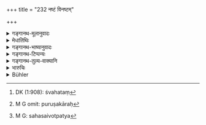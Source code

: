 +++
title = "232 नष्टं विनष्टम्"

+++

<details><summary>गङ्गानथ-मूलानुवादः</summary>

The keeper alone should make good what has strayed, or been destroyed by worms, or killed by dogs, or has perished in an unsafe place,—if it was left without human aid.—(232)
</details>

<details><summary>मेधातिथिः</summary>

**नष्टं** दृष्टिपथाद् अपेतं न ज्ञायते क्व गतम् । **विनष्टं** **कृमिभिः** । आरोहकनामानः कृमयो गवां प्रजनवर्त्मनानुप्रविश्य नाशयन्ति । **श्वभिर् हतम्**[^९८] । प्रदर्शनार्थम् एतत् । तेन गोमायुव्याघ्रादिहतानाम् एषैव स्थितिः । **विषमे** श्वभ्रदरीशिलादिसंकटादौ **मृतं** **। प्रदद्यात् पाल एव** । **हीनं पुरुषकारेण** । पुरुषकारः[^९९] पुरुषव्यापारः । पालस्य तत्र संनिधानात् वृकनिवारणं च दण्डादिना प्रवृत्तिः । तेनापेतम् । यदि व्याप्रियमाणो व्याघ्रादेर् निवारणे नैव समर्थः, सहसैव वोत्पत्य[^१००] कश्चित् पशुर् वेगेन श्वभ्रं गच्छेद् अनुगच्छतापि न शक्यः प्रत्यावर्तयितुम्, न पाले दोषः ॥ ८.२३२ ॥


[^१००]:
     M G: sahasaivotpatya


[^९९]:
     M G omit: puruṣakāraḥ


[^९८]:
     DK (1:908): śvahataṃ
</details>

<details><summary>गङ्गानथ-भाष्यानुवादः</summary>

‘*Strayed*’—the cattle that has disappeared from sight, and one does not know where it has gone to.

‘*Destroyed by worms*’;—Worms called ‘*ārśaka*’ enter through the genital organs of the cow and kill it.

‘*Killed by dogs*’;—this is mentioned only by way of illustration; so that the same rule applies to the case of cattle being killed by jackals, tigers and other wild animals.

‘*In an unsafe place*’;—such as holes, pits, stony places and so forth.

All this ‘*the keeper shall make good*.’—‘*if it has been left without human aid*.’—The ‘human aid’ in such cases would consist in remaining near the cattle and lighting the stick for keeping away wolves and other animals; and when they are left without all this care. In a case where the man, himself on the point of death, is unable to scare away the tiger—or where if the cattle, running fast, happen to fall into a pit, from which it could not be turned back by the keeper, even when he would be following it,—no fault can lie with the keeper.—(232)
</details>

<details><summary>गङ्गानथ-टिप्पन्यः</summary>

‘*Kṛmibhiḥ*’—‘A special kind of worm called *Ārohakas*’ (Medhātithi) ‘snakes and so forth’ (Rāghavānanda).

This verse is quoted in *Aparārka* (p. 773), which adds that the keeper is to make good the loss by paying the price of the animal lost;—and that ‘*nāśa*’ of the animal here meant is its being not found, lost;—in
*Mitākṣarā* (2.164), as describing the loss of cattle through
carelessness;—in *Vivādaratnākara* (p. 173), which adds the following notes:—‘*Naṣṭam*,’ stolen;—‘*vinaṣṭam*,’ destroyed—by whom?—‘*by worms*’;—the ‘dog’ stands for other animals also;—‘*viṣame*,’ place difficult of access; such as the hill-top and so forth;—‘*puruṣakāreṇa*,’ care and means of rescue adopted by the keeper;—in *Vivādacintāmaṇi* (p. 81), which has the following notes:—‘*Naṣṭam*’ stolen by thieves and others,—*i.e*., what became lost for want proper care on the part of the keeper,—this negligence being the reason why the man should be made to make good the loss;—in
*Kṛtyakalpataru* (105a), which says that ‘*śva*’ in ‘*śvahatam*’ stands
for carnivorous animals in general;—and in *Vīramitrodaya* (Vyavahāra, 1362), which explains ‘*viṣame*’ as ‘in an inaccessible place,’ and ‘*hīnaṃ puruṣakāreṇa*’ as ‘what has been destroyed for want of that care which was possible for man to give.’
</details>

<details><summary>गङ्गानथ-तुल्य-वाक्यानि</summary>

*Viṣṇu* (5.138).—‘The cowherd shall make good to the owner the value of
the cattle that may have perished.’

*Yājñavalkya* (2.165).—‘If a cattle is destroyed through the fault of
the cowherd, he shall be fined 13½ *Paṇas* and made to make good the value of the cattle to the owner.’

*Nārada* (6.13-15).—‘Should the cowherd neither struggle to save the
cow, nor raise a cry, nor announce it to his master, he must make good the value of the cow to the owner, and pay a fine to the King. The cowherd shall make good the value of the cow that has strayed, or been destroyed by worms, or slain by dogs, or met her death by tumbling into a pit,—if he did not duly exert himself to prevent such accidents.’

*Brahmapurāṇa* (Vivādaratnākara, p. 171).—‘If a cowherd who has received
wages leaves the cattle in the desolate forest and roams about in the village, he should be beaten by the King. If a cow under the charge of a cowherd dies through his fault, he should be punished and made to pay a fee to the owner of the cow. If however the cow dies at the house of the owner, through disease or such causes, the owner should he punished and made to pay the wages of the cowherd.’

*Āpastamba* (2.28.6).—‘If a herdsman who has taken cattle under his
care, allows them to perish, or loses them through his negligence, he shall make them good to the owners.’
</details>

<details><summary>भारुचिः</summary>

गोपप्रमादेन ॥ ८.२३१ ॥

_अस्यापवादः_ ।
</details>

<details><summary>Bühler</summary>

232	The herdsman alone shall make good (the loss of a beast) strayed, destroyed by worms, killed by dogs or (by falling) into a pit, if he did not duly exert himself (to prevent it).
</details>
